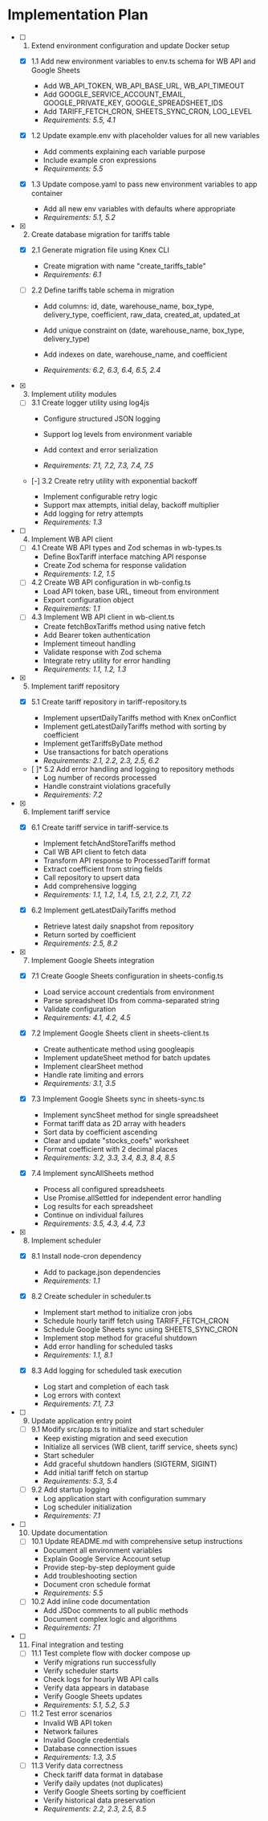 # Implementation Plan

- [ ] 1. Extend environment configuration and update Docker setup



  - [x] 1.1 Add new environment variables to env.ts schema for WB API and Google Sheets


    - Add WB_API_TOKEN, WB_API_BASE_URL, WB_API_TIMEOUT
    - Add GOOGLE_SERVICE_ACCOUNT_EMAIL, GOOGLE_PRIVATE_KEY, GOOGLE_SPREADSHEET_IDS
    - Add TARIFF_FETCH_CRON, SHEETS_SYNC_CRON, LOG_LEVEL
    - _Requirements: 5.5, 4.1_
  - [x] 1.2 Update example.env with placeholder values for all new variables


    - Add comments explaining each variable purpose
    - Include example cron expressions
    - _Requirements: 5.5_
  - [x] 1.3 Update compose.yaml to pass new environment variables to app container


    - Add all new env variables with defaults where appropriate
    - _Requirements: 5.1, 5.2_

- [x] 2. Create database migration for tariffs table





  - [x] 2.1 Generate migration file using Knex CLI


    - Create migration with name "create_tariffs_table"
    - _Requirements: 6.1_





  - [ ] 2.2 Define tariffs table schema in migration
    - Add columns: id, date, warehouse_name, box_type, delivery_type, coefficient, raw_data, created_at, updated_at
    - Add unique constraint on (date, warehouse_name, box_type, delivery_type)


    - Add indexes on date, warehouse_name, and coefficient
    - _Requirements: 6.2, 6.3, 6.4, 6.5, 2.4_






- [x] 3. Implement utility modules


  - [ ] 3.1 Create logger utility using log4js
    - Configure structured JSON logging


    - Support log levels from environment variable
    - Add context and error serialization
    - _Requirements: 7.1, 7.2, 7.3, 7.4, 7.5_
  - [-] 3.2 Create retry utility with exponential backoff


    - Implement configurable retry logic
    - Support max attempts, initial delay, backoff multiplier
    - Add logging for retry attempts
    - _Requirements: 1.3_

- [ ] 4. Implement WB API client
  - [ ] 4.1 Create WB API types and Zod schemas in wb-types.ts
    - Define BoxTariff interface matching API response
    - Create Zod schema for response validation
    - _Requirements: 1.2, 1.5_
  - [ ] 4.2 Create WB API configuration in wb-config.ts
    - Load API token, base URL, timeout from environment
    - Export configuration object
    - _Requirements: 1.1_
  - [ ] 4.3 Implement WB API client in wb-client.ts
    - Create fetchBoxTariffs method using native fetch
    - Add Bearer token authentication
    - Implement timeout handling
    - Validate response with Zod schema
    - Integrate retry utility for error handling
    - _Requirements: 1.1, 1.2, 1.3_

- [x] 5. Implement tariff repository


  - [x] 5.1 Create tariff repository in tariff-repository.ts

    - Implement upsertDailyTariffs method with Knex onConflict
    - Implement getLatestDailyTariffs method with sorting by coefficient
    - Implement getTariffsByDate method
    - Use transactions for batch operations
    - _Requirements: 2.1, 2.2, 2.3, 2.5, 6.2_
  - [ ]* 5.2 Add error handling and logging to repository methods
    - Log number of records processed
    - Handle constraint violations gracefully
    - _Requirements: 7.2_

- [x] 6. Implement tariff service



  - [x] 6.1 Create tariff service in tariff-service.ts


    - Implement fetchAndStoreTariffs method
    - Call WB API client to fetch data
    - Transform API response to ProcessedTariff format
    - Extract coefficient from string fields
    - Call repository to upsert data
    - Add comprehensive logging
    - _Requirements: 1.1, 1.2, 1.4, 1.5, 2.1, 2.2, 7.1, 7.2_
  - [x] 6.2 Implement getLatestDailyTariffs method


    - Retrieve latest daily snapshot from repository
    - Return sorted by coefficient
    - _Requirements: 2.5, 8.2_

- [x] 7. Implement Google Sheets integration



  - [x] 7.1 Create Google Sheets configuration in sheets-config.ts


    - Load service account credentials from environment
    - Parse spreadsheet IDs from comma-separated string
    - Validate configuration
    - _Requirements: 4.1, 4.2, 4.5_
  - [x] 7.2 Implement Google Sheets client in sheets-client.ts


    - Create authenticate method using googleapis
    - Implement updateSheet method for batch updates
    - Implement clearSheet method
    - Handle rate limiting and errors
    - _Requirements: 3.1, 3.5_
  - [x] 7.3 Implement Google Sheets sync in sheets-sync.ts



    - Implement syncSheet method for single spreadsheet
    - Format tariff data as 2D array with headers
    - Sort data by coefficient ascending
    - Clear and update "stocks_coefs" worksheet
    - Format coefficient with 2 decimal places
    - _Requirements: 3.2, 3.3, 3.4, 8.3, 8.4, 8.5_
  - [x] 7.4 Implement syncAllSheets method


    - Process all configured spreadsheets
    - Use Promise.allSettled for independent error handling
    - Log results for each spreadsheet
    - Continue on individual failures
    - _Requirements: 3.5, 4.3, 4.4, 7.3_

- [x] 8. Implement scheduler



  - [x] 8.1 Install node-cron dependency


    - Add to package.json dependencies
    - _Requirements: 1.1_
  - [x] 8.2 Create scheduler in scheduler.ts


    - Implement start method to initialize cron jobs
    - Schedule hourly tariff fetch using TARIFF_FETCH_CRON
    - Schedule Google Sheets sync using SHEETS_SYNC_CRON
    - Implement stop method for graceful shutdown
    - Add error handling for scheduled tasks
    - _Requirements: 1.1, 8.1_
  - [x] 8.3 Add logging for scheduled task execution


    - Log start and completion of each task
    - Log errors with context
    - _Requirements: 7.1, 7.3_

- [ ] 9. Update application entry point
  - [ ] 9.1 Modify src/app.ts to initialize and start scheduler
    - Keep existing migration and seed execution
    - Initialize all services (WB client, tariff service, sheets sync)
    - Start scheduler
    - Add graceful shutdown handlers (SIGTERM, SIGINT)
    - Add initial tariff fetch on startup
    - _Requirements: 5.3, 5.4_
  - [ ] 9.2 Add startup logging
    - Log application start with configuration summary
    - Log scheduler initialization
    - _Requirements: 7.1_

- [ ] 10. Update documentation
  - [ ] 10.1 Update README.md with comprehensive setup instructions
    - Document all environment variables
    - Explain Google Service Account setup
    - Provide step-by-step deployment guide
    - Add troubleshooting section
    - Document cron schedule format
    - _Requirements: 5.5_
  - [ ] 10.2 Add inline code documentation
    - Add JSDoc comments to all public methods
    - Document complex logic and algorithms
    - _Requirements: 7.1_

- [ ] 11. Final integration and testing
  - [ ] 11.1 Test complete flow with docker compose up
    - Verify migrations run successfully
    - Verify scheduler starts
    - Check logs for hourly WB API calls
    - Verify data appears in database
    - Verify Google Sheets updates
    - _Requirements: 5.1, 5.2, 5.3_
  - [ ] 11.2 Test error scenarios
    - Invalid WB API token
    - Network failures
    - Invalid Google credentials
    - Database connection issues
    - _Requirements: 1.3, 3.5_
  - [ ] 11.3 Verify data correctness
    - Check tariff data format in database
    - Verify daily updates (not duplicates)
    - Verify Google Sheets sorting by coefficient
    - Verify historical data preservation
    - _Requirements: 2.2, 2.3, 2.5, 8.5_
